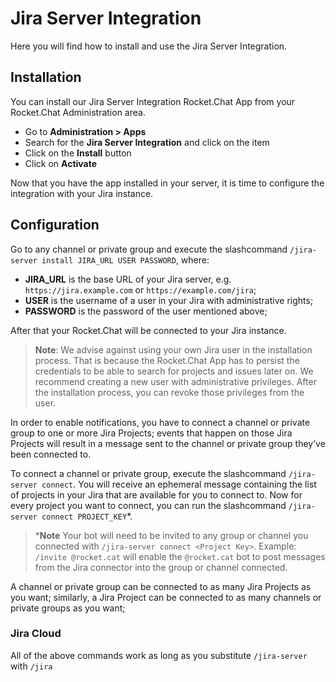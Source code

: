 # Jira Server Integration

Here you will find how to install and use the Jira Server Integration.

## Installation

You can install our Jira Server Integration Rocket.Chat App from your Rocket.Chat Administration area.

- Go to **Administration > Apps**
- Search for the **Jira Server Integration** and click on the item
- Click on the **Install** button
- Click on **Activate**

Now that you have the app installed in your server, it is time to configure the integration with your Jira instance.

## Configuration

Go to any channel or private group and execute the slashcommand `/jira-server install JIRA_URL USER PASSWORD`, where:

- **JIRA_URL** is the base URL of your Jira server, e.g. `https://jira.example.com` or `https://example.com/jira`;
- **USER** is the username of a user in your Jira with administrative rights;
- **PASSWORD** is the password of the user mentioned above;

After that your Rocket.Chat will be connected to your Jira instance.

> **Note**: We advise against using your own Jira user in the installation process. That is because the Rocket.Chat App has to persist the credentials to be able to search for projects and issues later on. We recommend creating a new user with administrative privileges. After the installation process, you can revoke those privileges from the user.

In order to enable notifications, you have to connect a channel or private group to one or more Jira Projects; events that happen on those Jira Projects will result in a message sent to the channel or private group they’ve been connected to.

To connect a channel or private group, execute the slashcommand `/jira-server connect`. You will receive an ephemeral message containing the list of projects in your Jira that are available for you to connect to. Now for every project you want to connect, you can run the slashcommand `/jira-server connect PROJECT_KEY`*.

> \***Note** Your bot will need to be invited to any group or channel you connected with `/jira-server connect <Project Key>`. Example: `/invite @rocket.cat` will enable the `@rocket.cat` bot to post messages from the Jira connector into the group or channel connected.

A channel or private group can be connected to as many Jira Projects as you want; similarly, a Jira Project can be connected to as many channels or private groups as you want;

### Jira Cloud
All of the above commands work as long as you substitute `/jira-server` with `/jira`
